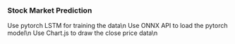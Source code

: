 ### Stock Market Prediction
Use pytorch LSTM for training the data\n
Use ONNX API to load the pytorch model\n
Use Chart.js to draw the close price data\n